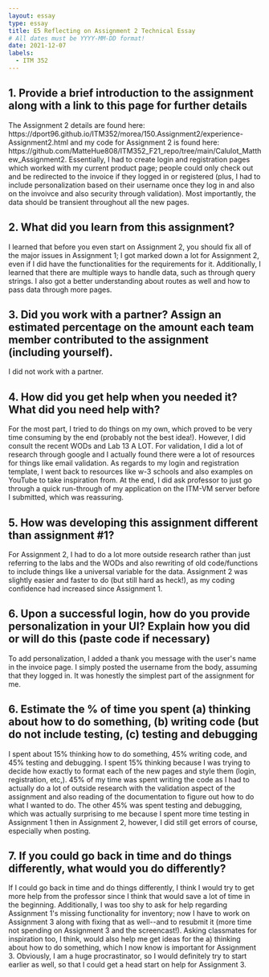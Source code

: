 ```yaml
---
layout: essay
type: essay
title: E5 Reflecting on Assignment 2 Technical Essay
# All dates must be YYYY-MM-DD format!
date: 2021-12-07
labels:
  - ITM 352
---
```

<h2>1. Provide a brief introduction to the assignment along with a link to this page for further details</h2>
The Assignment 2 details are found here: https://dport96.github.io/ITM352/morea/150.Assignment2/experience-Assignment2.html and my code for Assignment 2 is found here: https://github.com/MatteHue808/ITM352_F21_repo/tree/main/Calulot_Matthew_Assignment2. Essentially, I had to create login and registration pages which worked with my current product page; people could only check out and be redirected to the invoice if they logged in or registered (plus, I had to include personalization based on their username once they log in and also on the invoivce and also security through validation). Most importantly, the data should be transient throughout all the new pages. 

<h2>2. What did you learn from this assignment?</h2>
I learned that before you even start on Assignment 2, you should fix all of the major issues in Assignment 1; I got marked down a lot for Assignment 2, even if I did have the functionalities for the requirements for it. Additionally, I learned that there are multiple ways to handle data, such as through query strings. I also got a better understanding about routes as well and how to pass data through more pages. 

<h2>3. Did you work with a partner? Assign an estimated percentage on the amount each team member contributed to the assignment (including yourself).</h2>
I did not work with a partner.

<h2>4. How did you get help when you needed it? What did you need help with?</h2> 
For the most part, I tried to do things on my own, which proved to be very time consuming by the end (probably not the best idea!). However, I did consult the recent WODs and Lab 13 A LOT. For validation, I did a lot of research through google and I actually found there were a lot of resources for things like email validation. As regards to my login and registration template, I went back to resources like w-3 schools and also examples on YouTube to take inspiration from. At the end, I did ask professor to just go through a quick run-through of my application on the ITM-VM server before I submitted, which was reassuring. 

<h2>5. How was developing this assignment different than assignment #1?</h2> 
For Assignment 2, I had to do a lot more outside research rather than just referring to the labs and the WODs and also rewriting of old code/functions to include things like a universal variable for the data. Assignment 2 was slightly easier and faster to do (but still hard as heck!), as my coding confidence had increased since Assignment 1. 

<h2>6. Upon a successful login, how do you provide personalization in your UI? Explain how you did or will do this (paste code if necessary)</h2>
To add personalization, I added a thank you message with the user's name in the invoice page. I simply posted the username from the body, assuming that they logged in. It was honestly the simplest part of the assignment for me. 

<h2>6. Estimate the % of time you spent (a) thinking about how to do something, (b) writing code (but do not include testing, (c) testing and debugging</h2>
I spent about 15% thinking how to do something, 45% writing code, and 45% testing and debugging. I spent 15% thinking because I was trying to decide how exactly to format each of the new pages and style them (login, registration, etc,). 45% of my time was spent writing the code as I had to actually do a lot of outside research with the validation aspect of the assignment and also reading of the documentation to figure out how to do what I wanted to do. The other 45% was spent testing and debugging, which was actually surprising to me because I spent more time testing in Assignment 1 then in Assignment 2, however, I did still get errors of course, especially when posting. 


<h2>7. If you could go back in time and do things differently, what would you do differently?</h2>
If I could go back in time and do things differently, I think I would try to get more help from the professor since I think that would save a lot of time in the beginning. Additionally, I was too shy to ask for help regarding Assignment 1's missing functionality for inventory; now I have to work on Assignment 3 along with fixing that as well--and to resubmit it (more time not spending on Assignment 3 and the screencast!). Asking classmates for inspiration too, I think, would also help me get ideas for the a) thinking about how to do something, which I now know is important for Assignment 3.  Obviously, I am a huge procrastinator, so I would definitely try to start earlier as well, so that I could get a head start on help for Assignment 3.


